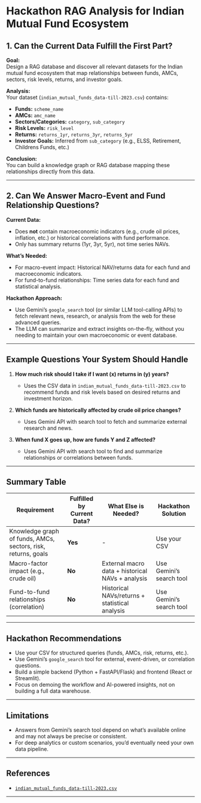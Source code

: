 # Hackathon RAG Analysis for Indian Mutual Fund Ecosystem

## 1. Can the Current Data Fulfill the First Part?

**Goal:**  
Design a RAG database and discover all relevant datasets for the Indian mutual fund ecosystem that map relationships between funds, AMCs, sectors, risk levels, returns, and investor goals.

**Analysis:**  
Your dataset (`indian_mutual_funds_data-till-2023.csv`) contains:

- **Funds:** `scheme_name`
- **AMCs:** `amc_name`
- **Sectors/Categories:** `category`, `sub_category`
- **Risk Levels:** `risk_level`
- **Returns:** `returns_1yr`, `returns_3yr`, `returns_5yr`
- **Investor Goals:** Inferred from `sub_category` (e.g., ELSS, Retirement, Childrens Funds, etc.)

**Conclusion:**  
You can build a knowledge graph or RAG database mapping these relationships directly from this data.

---

## 2. Can We Answer Macro-Event and Fund Relationship Questions?

**Current Data:**

- Does **not** contain macroeconomic indicators (e.g., crude oil prices, inflation, etc.) or historical correlations with fund performance.
- Only has summary returns (1yr, 3yr, 5yr), not time series NAVs.

**What’s Needed:**

- For macro-event impact: Historical NAV/returns data for each fund and macroeconomic indicators.
- For fund-to-fund relationships: Time series data for each fund and statistical analysis.

**Hackathon Approach:**

- Use Gemini’s `google_search` tool (or similar LLM tool-calling APIs) to fetch relevant news, research, or analysis from the web for these advanced queries.
- The LLM can summarize and extract insights on-the-fly, without you needing to maintain your own macroeconomic or event database.

---

## Example Questions Your System Should Handle

1. **How much risk should I take if I want (x) returns in (y) years?**

   - Uses the CSV data in `indian_mutual_funds_data-till-2023.csv` to recommend funds and risk levels based on desired returns and investment horizon.

2. **Which funds are historically affected by crude oil price changes?**

   - Uses Gemini API with search tool to fetch and summarize external research and news.

3. **When fund X goes up, how are funds Y and Z affected?**
   - Uses Gemini API with search tool to find and summarize relationships or correlations between funds.

---

## Summary Table

| Requirement                                                   | Fulfilled by Current Data? | What Else is Needed?                             | Hackathon Solution       |
| ------------------------------------------------------------- | -------------------------- | ------------------------------------------------ | ------------------------ |
| Knowledge graph of funds, AMCs, sectors, risk, returns, goals | **Yes**                    | -                                                | Use your CSV             |
| Macro-factor impact (e.g., crude oil)                         | **No**                     | External macro data + historical NAVs + analysis | Use Gemini’s search tool |
| Fund-to-fund relationships (correlation)                      | **No**                     | Historical NAVs/returns + statistical analysis   | Use Gemini’s search tool |

---

## Hackathon Recommendations

- Use your CSV for structured queries (funds, AMCs, risk, returns, etc.).
- Use Gemini’s `google_search` tool for external, event-driven, or correlation questions.
- Build a simple backend (Python + FastAPI/Flask) and frontend (React or Streamlit).
- Focus on demoing the workflow and AI-powered insights, not on building a full data warehouse.

---

## Limitations

- Answers from Gemini’s search tool depend on what’s available online and may not always be precise or consistent.
- For deep analytics or custom scenarios, you’d eventually need your own data pipeline.

---

## References

- [`indian_mutual_funds_data-till-2023.csv`](./indian_mutual_funds_data-till-2023.csv)

---